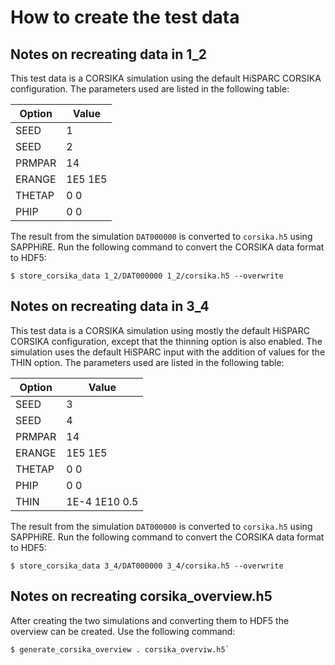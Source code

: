 How to create the test data
===========================


Notes on recreating data in 1_2
-------------------------------

This test data is a CORSIKA simulation using the default HiSPARC CORSIKA
configuration. The parameters used are listed in the following table:

Option | Value
-------|-------
SEED   | 1
SEED   | 2
PRMPAR | 14
ERANGE | 1E5  1E5
THETAP | 0  0
PHIP   | 0  0

The result from the simulation `DAT000000` is converted to `corsika.h5` using
SAPPHiRE. Run the following command to convert the CORSIKA data format to HDF5:

    $ store_corsika_data 1_2/DAT000000 1_2/corsika.h5 --overwrite


Notes on recreating data in 3_4
-------------------------------

This test data is a CORSIKA simulation using mostly the default HiSPARC CORSIKA
configuration, except that the thinning option is also enabled. The simulation
uses the default HiSPARC input with the addition of values for the THIN option.
The parameters used are listed in the following table:

Option | Value
-------|-------
SEED   | 3
SEED   | 4
PRMPAR | 14
ERANGE | 1E5  1E5
THETAP | 0  0
PHIP   | 0  0
THIN   | 1E-4  1E10  0.5

The result from the simulation `DAT000000` is converted to `corsika.h5` using
SAPPHiRE. Run the following command to convert the CORSIKA data format to HDF5:

    $ store_corsika_data 3_4/DAT000000 3_4/corsika.h5 --overwrite


Notes on recreating corsika_overview.h5
---------------------------------------

After creating the two simulations and converting them to HDF5 the overview can be created. Use the following command:

    $ generate_corsika_overview . corsika_overviw.h5`
